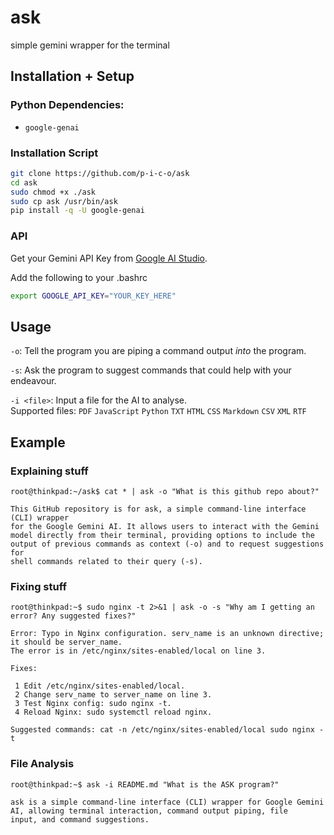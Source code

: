 # ask
simple gemini wrapper for the terminal

## Installation + Setup
### Python Dependencies:
- `google-genai`

### Installation Script
```bash
git clone https://github.com/p-i-c-o/ask
cd ask
sudo chmod +x ./ask
sudo cp ask /usr/bin/ask
pip install -q -U google-genai
```

### API
Get your Gemini API Key from [Google AI Studio](https://aistudio.google.com/apikey).

Add the following to your .bashrc
```bash
export GOOGLE_API_KEY="YOUR_KEY_HERE"
```

## Usage
`-o`: Tell the program you are piping a command output _into_ the program.

`-s`: Ask the program to suggest commands that could help with your endeavour.

`-i <file>`: Input a file for the AI to analyse.\
Supported files: `PDF` `JavaScript` `Python` `TXT` `HTML` `CSS` `Markdown` `CSV` `XML` `RTF`

## Example

### Explaining stuff
`root@thinkpad:~/ask$ cat * | ask -o "What is this github repo about?"`
```
This GitHub repository is for ask, a simple command-line interface (CLI) wrapper
for the Google Gemini AI. It allows users to interact with the Gemini
model directly from their terminal, providing options to include the
output of previous commands as context (-o) and to request suggestions for
shell commands related to their query (-s).
```

### Fixing stuff

`root@thinkpad:~$ sudo nginx -t 2>&1 | ask -o -s "Why am I getting an error? Any suggested fixes?"`
```
Error: Typo in Nginx configuration. serv_name is an unknown directive; it should be server_name.
The error is in /etc/nginx/sites-enabled/local on line 3.

Fixes:

 1 Edit /etc/nginx/sites-enabled/local.
 2 Change serv_name to server_name on line 3.
 3 Test Nginx config: sudo nginx -t.
 4 Reload Nginx: sudo systemctl reload nginx.

Suggested commands: cat -n /etc/nginx/sites-enabled/local sudo nginx -t 
```

### File Analysis

`root@thinkpad:~$ ask -i README.md "What is the ASK program?"`
```
ask is a simple command-line interface (CLI) wrapper for Google Gemini AI, allowing terminal interaction, command output piping, file
input, and command suggestions.
```